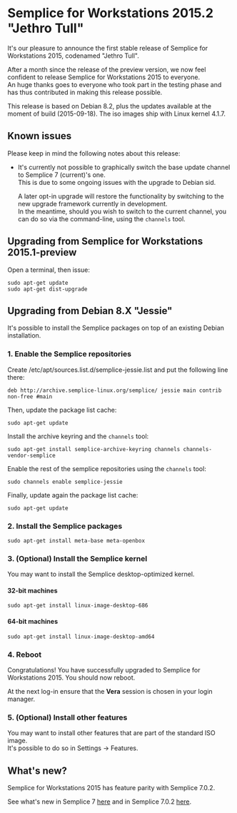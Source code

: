 Semplice for Workstations 2015.2 "Jethro Tull"
==============================================

It's our pleasure to announce the first stable release of Semplice for Workstations 2015,
codenamed "Jethro Tull".

After a month since the release of the preview version, we now feel confident to release
Semplice for Workstations 2015 to everyone.  
An huge thanks goes to everyone who took part in the testing phase and has thus
contributed in making this release possible.

This release is based on Debian 8.2, plus the updates available at the moment of build (2015-09-18).
The iso images ship with Linux kernel 4.1.7.

Known issues
------------

Please keep in mind the following notes about this release:

* It's currently not possible to graphically switch the base update channel
  to Semplice 7 (current)'s one.  
  This is due to some ongoing issues with the upgrade to Debian sid.  
    
  A later opt-in upgrade will restore the functionality by switching to
  the new upgrade framework currently in development.  
  In the meantime, should you wish to switch to the current channel,
  you can do so via the command-line, using the `channels` tool.

Upgrading from Semplice for Workstations 2015.1-preview
-------------------------------------------------------

Open a terminal, then issue:

    sudo apt-get update
    sudo apt-get dist-upgrade

Upgrading from Debian 8.X "Jessie"
----------------------------------

It's possible to install the Semplice packages on top of an existing Debian installation.

### 1. Enable the Semplice repositories

Create /etc/apt/sources.list.d/semplice-jessie.list and put the following line there:

	deb http://archive.semplice-linux.org/semplice/ jessie main contrib non-free #main

Then, update the package list cache:

	sudo apt-get update

Install the archive keyring and the `channels` tool:

	sudo apt-get install semplice-archive-keyring channels channels-vendor-semplice

Enable the rest of the semplice repositories using the `channels` tool:

	sudo channels enable semplice-jessie

Finally, update again the package list cache:

	sudo apt-get update

### 2. Install the Semplice packages

	sudo apt-get install meta-base meta-openbox

### 3. (Optional) Install the Semplice kernel

You may want to install the Semplice desktop-optimized kernel.

#### 32-bit machines

	sudo apt-get install linux-image-desktop-686

#### 64-bit machines

	sudo apt-get install linux-image-desktop-amd64

### 4. Reboot

Congratulations! You have successfully upgraded to Semplice for Workstations 2015.
You should now reboot.

At the next log-in ensure that the **Vera** session is chosen in your login manager.

### 5. (Optional) Install other features

You may want to install other features that are part of the standard ISO image.  
It's possible to do so in Settings → Features.

What's new?
-----------

Semplice for Workstations 2015 has feature parity with Semplice 7.0.2.

See what's new in Semplice 7 [here](https://github.com/semplice/releasenotes/blob/master/numb/7.md#whats-new) and
in Semplice 7.0.2 [here](https://github.com/semplice/releasenotes/blob/master/numb/7.0.2.md#whats-new).
